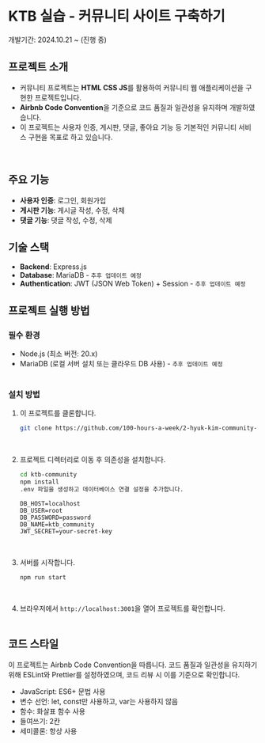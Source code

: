 # KTB 실습 - 커뮤니티 사이트 구축하기

개발기간: 2024.10.21 ~ (진행 중)
</br>

## 프로젝트 소개

- 커뮤니티 프로젝트는 **HTML CSS JS**를 활용하여 커뮤니티 웹 애플리케이션을 구현한 프로젝트입니다.<br>
- **Airbnb Code Convention**을 기준으로 코드 품질과 일관성을 유지하며 개발하였습니다. <br>
- 이 프로젝트는 사용자 인증, 게시판, 댓글, 좋아요 기능 등 기본적인 커뮤니티 서비스 구현을 목표로 하고 있습니다.
</br>

## 주요 기능

- **사용자 인증**: 로그인, 회원가입
- **게시판 기능**: 게시글 작성, 수정, 삭제
- **댓글 기능**: 댓글 작성, 수정, 삭제

## 기술 스택

- **Backend**: Express.js
- **Database**: MariaDB - ```추후 업데이트 예정```
- **Authentication**: JWT (JSON Web Token) + Session - ```추후 업데이트 예정```

## 프로젝트 실행 방법

### 필수 환경

- Node.js (최소 버전: 20.x)
- MariaDB (로컬 서버 설치 또는 클라우드 DB 사용) - ```추후 업데이트 예정```
  </br> </br>

### 설치 방법

1. 이 프로젝트를 클론합니다.
   ```bash
   git clone https://github.com/100-hours-a-week/2-hyuk-kim-community-be.git
   ```

 </br>
 
2. 프로젝트 디렉터리로 이동 후 의존성을 설치합니다.
      ```bash
      cd ktb-community
      npm install
      .env 파일을 생성하고 데이터베이스 연결 설정을 추가합니다.
      ```

    ```env
    DB_HOST=localhost
    DB_USER=root
    DB_PASSWORD=password
    DB_NAME=ktb_community
    JWT_SECRET=your-secret-key
    ```

 </br>

3. 서버를 시작합니다.
    ```
    npm run start
    ```

 </br>

4. 브라우저에서 ```http://localhost:3001```을 열어 프로젝트를 확인합니다.
   </br>
   </br>

## 코드 스타일
이 프로젝트는 Airbnb Code Convention을 따릅니다. 코드 품질과 일관성을 유지하기 위해 ESLint와 Prettier를 설정하였으며, 코드 리뷰 시 이를 기준으로 확인합니다.</br>

- JavaScript: ES6+ 문법 사용 </br>
- 변수 선언: let, const만 사용하고, var는 사용하지 않음</br>
- 함수: 화살표 함수 사용</br>
- 들여쓰기: 2칸</br>
- 세미콜론: 항상 사용
